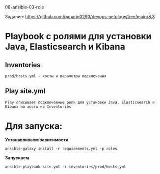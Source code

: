 08-ansible-03-role

Задание: https://github.com/panarin0290/devops-netology/tree/main/8.3

# Playbook с ролями для установки Java, Elasticsearch и Kibana

## Inventories

```text
prod/hosts.yml - хосты и параметры подключения
```

## Play site.yml

```text
Play описывает подключаемые роли для установки Java, Elasticsearch и Kibana на хосты из Inventories
```

# Для запуска:

**Устанавливаем зависимости**

```text
ansible-galaxy install -r requirements.yml -p roles
```

**Запускаем**

```text
ansible-playbook site.yml -i inventories/prod/hosts.yml
```
